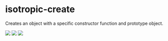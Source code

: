 # isotropic-create
Creates an object with a specific constructor function and prototype object.

![](https://img.shields.io/badge/tests-passing-brightgreen.svg)
![](https://img.shields.io/badge/coverage-100%25-brightgreen.svg)
![](https://img.shields.io/badge/license-BSD--3-blue.svg)